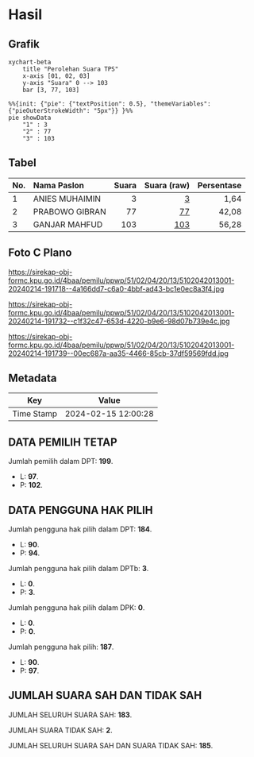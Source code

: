# Hasil

## Grafik

```mermaid
xychart-beta
    title "Perolehan Suara TPS"
    x-axis [01, 02, 03]
    y-axis "Suara" 0 --> 103
    bar [3, 77, 103]
```

```mermaid
%%{init: {"pie": {"textPosition": 0.5}, "themeVariables": {"pieOuterStrokeWidth": "5px"}} }%%
pie showData
    "1" : 3
    "2" : 77
    "3" : 103
```

## Tabel

| No. | Nama Paslon    | Suara | Suara (raw) | Persentase |
|:--- |:-------------- | -----:| -----------:| ----------:|
| 1   | ANIES MUHAIMIN | 3     | [3][p-1]    | 1,64       |
| 2   | PRABOWO GIBRAN | 77    | [77][p-2]   | 42,08      |
| 3   | GANJAR MAHFUD  | 103   | [103][p-3]  | 56,28      |


[p-1]: https://github.com/gigit-pemilu/pemilu-2024-51-bali/blob/main/pilpres/hitung-suara/sub/51-bali/sub/02-tabanan/sub/04-kerambitan/sub/2013-batuaji/sub/001-tps/sub/paslon-1.txt
[p-2]: https://github.com/gigit-pemilu/pemilu-2024-51-bali/blob/main/pilpres/hitung-suara/sub/51-bali/sub/02-tabanan/sub/04-kerambitan/sub/2013-batuaji/sub/001-tps/sub/paslon-2.txt
[p-3]: https://github.com/gigit-pemilu/pemilu-2024-51-bali/blob/main/pilpres/hitung-suara/sub/51-bali/sub/02-tabanan/sub/04-kerambitan/sub/2013-batuaji/sub/001-tps/sub/paslon-3.txt

## Foto C Plano

https://sirekap-obj-formc.kpu.go.id/4baa/pemilu/ppwp/51/02/04/20/13/5102042013001-20240214-191718--4a166dd7-c6a0-4bbf-ad43-bc1e0ec8a3f4.jpg

https://sirekap-obj-formc.kpu.go.id/4baa/pemilu/ppwp/51/02/04/20/13/5102042013001-20240214-191732--c1f32c47-653d-4220-b9e6-98d07b739e4c.jpg

https://sirekap-obj-formc.kpu.go.id/4baa/pemilu/ppwp/51/02/04/20/13/5102042013001-20240214-191739--00ec687a-aa35-4466-85cb-37df59569fdd.jpg


## Metadata

| Key        | Value               |
| ---------- | ------------------- |
| Time Stamp | 2024-02-15 12:00:28 |


## DATA PEMILIH TETAP

Jumlah pemilih dalam DPT: **199**.
 * L: **97**.
 * P: **102**.

## DATA PENGGUNA HAK PILIH

Jumlah pengguna hak pilih dalam DPT: **184**.
 * L: **90**.
 * P: **94**.

Jumlah pengguna hak pilih dalam DPTb: **3**.
 * L: **0**.
 * P: **3**.

Jumlah pengguna hak pilih dalam DPK: **0**.
 * L: **0**.
 * P: **0**.

Jumlah pengguna hak pilih: **187**.
 * L: **90**.
 * P: **97**.

## JUMLAH SUARA SAH DAN TIDAK SAH

JUMLAH SELURUH SUARA SAH: **183**.

JUMLAH SUARA TIDAK SAH: **2**.

JUMLAH SELURUH SUARA SAH DAN SUARA TIDAK SAH: **185**.


